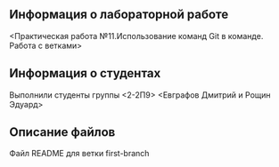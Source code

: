 ## Информация о лабораторной работе

<Практическая работа №11.Использование команд Git в команде. Работа с ветками>

## Информация о студентах

Выполнили студенты группы <2-2П9>
<Евграфов Дмитрий и Рощин Эдуард>

## Описание файлов

Файл README для ветки first-branch